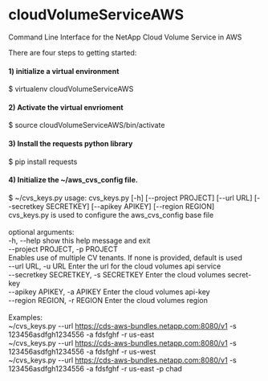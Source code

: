# cloudVolumeServiceAWS
Command Line Interface for the NetApp Cloud Volume Service in AWS

There are four steps to getting started:
#### 1) initialize a virtual environment
  $ virtualenv cloudVolumeServiceAWS
#### 2) Activate the virtual envrioment
  $ source cloudVolumeServiceAWS/bin/activate
#### 3) Install the requests python library
  $ pip install requests
#### 4) Initialize the ~/aws_cvs_config file.  
  $ ~/cvs_keys.py
usage: cvs_keys.py [-h] [--project PROJECT] [--url URL] [--secretkey SECRETKEY] [--apikey APIKEY] [--region REGION]<br/>
cvs_keys.py is used to configure the aws_cvs_config base file<br/><br/>
optional arguments:<br/>
  -h, --help            show this help message and exit<br/>
  --project PROJECT, -p PROJECT<br/>  Enables use of multiple CV tenants.  If none is provided, default is used<br/>
  --url URL, -u URL     Enter the url for the cloud volumes api service<br/>
  --secretkey SECRETKEY, -s SECRETKEY         Enter the cloud volumes secret-key<br/>
  --apikey APIKEY, -a APIKEY                  Enter the cloud volumes api-key<br/>
  --region REGION, -r REGION                 Enter the cloud volumes region<br/><br/>
Examples:<br/>
~/cvs_keys.py --url https://cds-aws-bundles.netapp.com:8080/v1 -s 123456asdfgh1234556 -a fdsfghf -r us-east<br/> 
~/cvs_keys.py --url https://cds-aws-bundles.netapp.com:8080/v1 -s 123456asdfgh1234556 -a fdsfghf -r us-west<br/>
~/cvs_keys.py --url https://cds-aws-bundles.netapp.com:8080/v1 -s 123456asdfgh1234556 -a fdsfghf -r us-east -p chad<br/>
                
